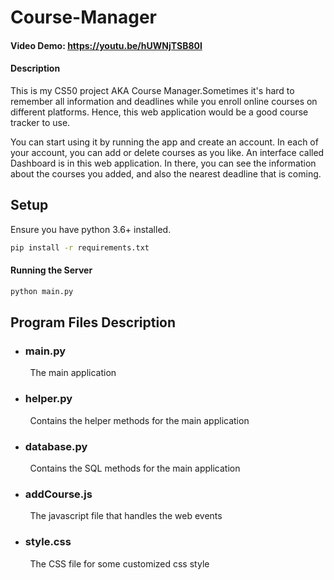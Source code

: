 # Course-Manager
#### Video Demo:  https://youtu.be/hUWNjTSB80I
#### Description
This is my CS50 project AKA Course Manager.Sometimes it's hard to remember all information and deadlines while you enroll online courses on different platforms. Hence, this web application would be a good course tracker to use.<br>

You can start using it by running the app and create an account. In each of your account, you can add or delete courses as you like. An interface called Dashboard is in this web application. In there, you can see the information about the courses you added, and also the nearest deadline that is coming.

## Setup

Ensure you have python 3.6+ installed.

```bash
pip install -r requirements.txt
```

#### Running the Server

```bash
python main.py
```

## Program Files Description
- ### main.py
&nbsp;&nbsp;&nbsp;&nbsp;&nbsp;&nbsp;&nbsp;
The main application

- ### helper.py
&nbsp;&nbsp;&nbsp;&nbsp;&nbsp;&nbsp;&nbsp;
Contains the helper methods for the main application

- ### database.py
&nbsp;&nbsp;&nbsp;&nbsp;&nbsp;&nbsp;&nbsp;
Contains the SQL methods for the main application

- ### addCourse.js
&nbsp;&nbsp;&nbsp;&nbsp;&nbsp;&nbsp;&nbsp;
The javascript file that handles the web events

- ### style.css
&nbsp;&nbsp;&nbsp;&nbsp;&nbsp;&nbsp;&nbsp;
The CSS file for some customized css style
